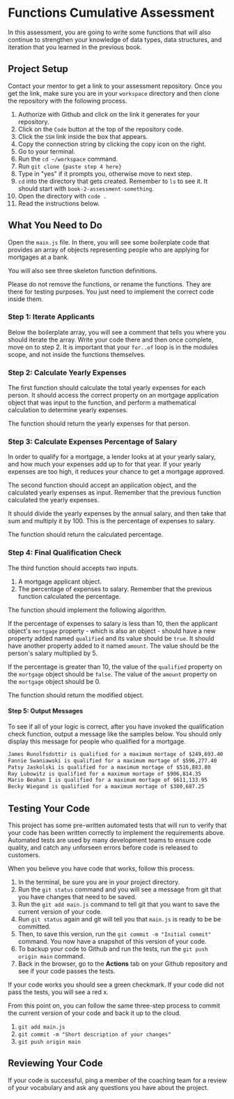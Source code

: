 # Functions Cumulative Assessment

In this assessment, you are going to write some functions that will also continue to strengthen your knowledge of data types, data structures, and iteration that you learned in the previous book.

## Project Setup

Contact your mentor to get a link to your assessment repository. Once you get the link, make sure you are in your `workspace` directory and then clone the repository with the following process.

1. Authorize with Github and click on the link it generates for your repository.
1. Click on the `Code` button at the top of the repository code.
1. Click the `SSH` link inside the box that appears.
1. Copy the connection string by clicking the copy icon on the right.
1. Go to your terminal.
1. Run the `cd ~/workspace` command.
1. Run `git clone {paste step 4 here}`
1. Type in "yes" if it prompts you, otherwise move to next step.
1. `cd` into the directory that gets created. Remember to `ls` to see it. It should start with `book-2-assessment-something`.
1. Open the directory with `code .`
1. Read the instructions below.

## What You Need to Do

Open the `main.js` file. In there, you will see some boilerplate code that provides an array of objects representing people who are applying for mortgages at a bank.

You will also see three skeleton function definitions.

Please do not remove the functions, or rename the functions. They are there for testing purposes. You just need to implement the correct code inside them.

### Step 1: Iterate Applicants

Below the boilerplate array, you will see a comment that tells you where you should iterate the array. Write your code there and then once complete, move on to step 2. It is important that your `for..of` loop is in the modules scope, and not inside the functions themselves.

### Step 2: Calculate Yearly Expenses

The first function should calculate the total yearly expenses for each person. It should access the correct property on an mortgage application object that was input to the function, and perform a mathematical calculation to determine yearly expenses.

The function should return the yearly expenses for that person.


### Step 3: Calculate Expenses Percentage of Salary

In order to qualify for a mortgage, a lender looks at at your yearly salary, and how much your expenses add up to for that year. If your yearly expenses are too high, it reduces your chance to get a mortgage approved.

The second function should accept an application object, and the calculated yearly expenses as input. Remember that the previous function calculated the yearly expenses.

It should divide the yearly expenses by the annual salary, and then take that sum and multiply it by 100. This is the percentage of expenses to salary.

The function should return the calculated percentage.

### Step 4: Final Qualification Check

The third function should accepts two inputs.

1. A mortgage applicant object.
1. The percentage of expenses to salary. Remember that the previous function calculated the percentage.

The function should implement the following algorithm.

If the percentage of expenses to salary is less than 10, then the applicant object's `mortgage` property - which is also an object - should have a new property added named `qualified` and its value should be `true`. It should have another property added to it named `amount`. The value should be the person's salary multiplied by 5.

If the percentage is greater than 10, the value of the `qualified` property on the `mortgage` object should be `false`. The value of the `amount` property on the `mortgage` object should be 0.

The function should return the modified object.

#### Step 5: Output Messages

To see if all of your logic is correct, after you have invoked the qualification check function, output a message like the samples below. You should only display this message for people who qualified for a mortgage.

```txt
James Runolfsdottir is qualified for a maximum mortage of $249,693.40 
Fannie Swaniawski is qualified for a maximum mortage of $596,277.40 
Patsy Jaskolski is qualified for a maximum mortage of $516,883.80 
Ray Lubowitz is qualified for a maximum mortage of $906,814.35 
Mario Beahan I is qualified for a maximum mortage of $611,133.95 
Becky Wiegand is qualified for a maximum mortage of $380,687.25 
```

## Testing Your Code

This project has some pre-written automated tests that will run to verify that your code has been written correctly to implement the requirements above. Automated tests are used by many development teams to ensure code quality, and catch any unforseen errors before code is released to customers.

When you believe you have code that works, follow this process.

1. In the terminal, be sure you are in your project directory.
1. Run the `git status` command and you will see a message from git that you have changes that need to be saved.
1. Run the `git add main.js` command to tell git that you want to save the current version of your code.
1. Run `git status` again and git will tell you that `main.js` is ready to be be committed.
1. Then, to save this version, run the `git commit -m "Initial commit"` command. You now have a snapshot of this version of your code.
1. To backup your code to Github and run the tests, run the `git push origin main` command.
1. Back in the browser, go to the **Actions** tab on your Github repository and see if your code passes the tests.

If your code works you should see a green checkmark. If your code did not pass the tests, you will see a red x.

From this point on, you can follow the same three-step process to commit the current version of your code and back it up to the cloud.

1. `git add main.js`
1. `git commit -m "Short description of your changes"`
1. `git push origin main`

## Reviewing Your Code

If your code is successful, ping a member of the coaching team for a review of your vocabulary and ask any questions you have about the project.
